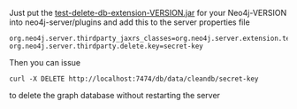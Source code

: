 Just put the [test-delete-db-extension-VERSION.jar](https://github.com/jexp/neo4j-clean-remote-db-addon/archives/master) for your Neo4j-VERSION into neo4j-server/plugins and add this to the server properties file

    org.neo4j.server.thirdparty_jaxrs_classes=org.neo4j.server.extension.test.delete=/db/data/cleandb
    org.neo4j.server.thirdparty.delete.key=secret-key


Then you can issue

    curl -X DELETE http://localhost:7474/db/data/cleandb/secret-key


to delete the graph database without restarting the server

